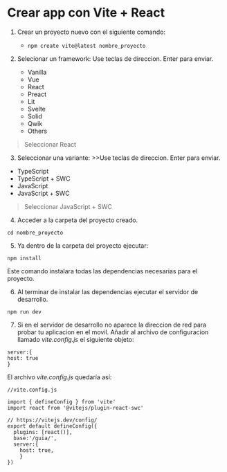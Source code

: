 # Crear app con Vite + React

1. Crear un proyecto nuevo con el siguiente comando:

    - `npm create vite@latest nombre_proyecto`

2. Selecionar un framework: Use teclas de direccion. Enter para enviar.

    - Vanilla
    - Vue
    - React
    - Preact
    - Lit
    - Svelte
    - Solid
    - Qwik
    - Others

> Seleccionar React


3. Seleccionar una variante: >>Use teclas de direccion. Enter para enviar.

- TypeScript
- TypeScript + SWC
- JavaScript
- JavaScript + SWC

> Seleccionar JavaScript + SWC


4. Acceder a la carpeta del proyecto creado.

`cd nombre_proyecto`

5. Ya dentro de la carpeta del proyecto ejecutar:

`npm install`

Este comando instalara todas las dependencias necesarias para el proyecto.

6. Al terminar de instalar las dependencias ejecutar el servidor de desarrollo.

`npm run dev`

7. Si en el servidor de desarrollo no aparece la direccion de red para probar tu aplicacion en el movil. Añadir al archivo de configuracion llamado _vite.config.js_ el siguiente objeto:

```
server:{
host: true
}
```

El archivo _vite.config.js_ quedaría así:


```
//vite.config.js

import { defineConfig } from 'vite'
import react from '@vitejs/plugin-react-swc'

// https://vitejs.dev/config/
export default defineConfig({
  plugins: [react()],
  base:'/guia/',
  server:{
    host: true,
    }
})
```